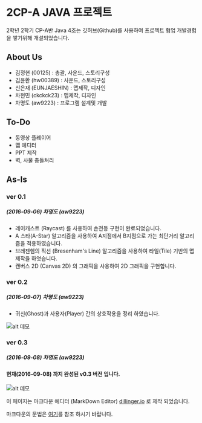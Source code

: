 # 2CP-A JAVA 프로젝트

2학년 2학기 CP-A반 Java 4조는 깃허브(Github)를 사용하여 프로젝트 협업 개발경험을 쌓기위해 개설되었습니다.

## About Us

- 김정현 (00125) : 총괄, 사운드, 스토리구성
- 김윤환 (hw00389) : 사운드, 스토리구성
- 신은재 (EUNJAESHIN) : 맵제작, 디자인
- 차현민 (ckckck23) : 맵제작, 디자인
- 차명도 (aw9223) : 프로그램 설계및 개발

## To-Do
- 동영상 플레이어
- 맵 에디터
- PPT 제작
- 벽, 사물 충돌처리

## As-Is

### ver 0.1
##### (2016-09-06) 차명도 (aw9223)
- 레이캐스트 (Raycast) 를 사용하여 손전등 구현이 완료되었습니다.
- A 스타(A-Star) 알고리즘을 사용하여 A지점에서 B지점으로 가는 최단거리 알고리즘을 적용하였습니다.
- 브레젠헴의 직선 (Bresenham's Line) 알고리즘을 사용하여 타일(Tile) 기반의 맵 제작을 하엿습니다.
- 캔버스 2D (Canvas 2D) 의 그래픽을 사용하여 2D 그래픽을 구현합니다.

### ver 0.2
##### (2016-09-07) 차명도 (aw9223)
- 귀신(Ghost)과 사용자(Player) 간의 상호작용을 정리 하였습니다.

![alt 데모](https://github.com/aw9223/kr.ac.yeungjin.2cpa.java4/blob/v0.3/demo/v0.2.gif?raw=true)

### ver 0.3
##### (2016-09-08) 차명도 (aw9223)

#### 현재(2016-09-08) 까지 완성된 v0.3 버전 입니다.
![alt 데모](https://github.com/2016-yeung-jin-cpa/kr.ac.yeungjin.2cpa.java4/blob/master/demo/v0.3.gif?raw=true)

이 페이지는 마크다운 에디터 (MarkDown Editor) [dillinger.io](http://dillinger.io/) 로 제작 되었습니다.

마크다운의 문법은 [여기](https://namu.wiki/w/%EB%A7%88%ED%81%AC%EB%8B%A4%EC%9A%B4#s-2)를 참조 하시기 바랍니다.
